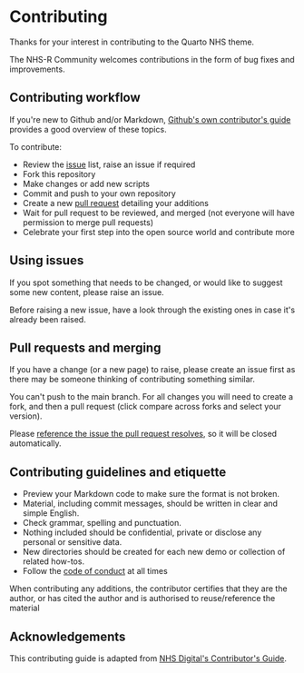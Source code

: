 # Contributing

Thanks for your interest in contributing to the Quarto NHS theme.

The NHS-R Community welcomes contributions in the form of bug fixes and improvements.

## Contributing workflow

If you're new to Github and/or Markdown, [Github's own contributor's guide](https://github.com/github/docs/blob/main/CONTRIBUTING.md) provides a good overview of these topics.

To contribute:

- Review the [issue](#using-issues) list, raise an issue if required
- Fork this repository
- Make changes or add new scripts
- Commit and push to your own repository
- Create a new [pull request](#pull-requests-and-merging) detailing your additions
- Wait for pull request to be reviewed, and merged (not everyone will have permission to merge pull requests)
- Celebrate your first step into the open source world and contribute more

## Using issues

If you spot something that needs to be changed, or would like to suggest some new content, please raise an issue.

Before raising a new issue, have a look through the existing ones in case it's already been raised.

## Pull requests and merging

If you have a change (or a new page) to raise, please create an issue first as there may be someone thinking of contributing something similar.

You can't push to the main branch. For all changes you will need to create a fork, and then a pull request (click compare across forks and select your version).

Please [reference the issue the pull request resolves](https://docs.github.com/en/issues/tracking-your-work-with-issues/linking-a-pull-request-to-an-issue), so it will be closed automatically.

## Contributing guidelines and etiquette

- Preview your Markdown code to make sure the format is not broken.
- Material, including commit messages, should be written in clear and simple English.
- Check grammar, spelling and punctuation.
- Nothing included should be confidential, private or disclose any personal or sensitive data.
- New directories should be created for each new demo or collection of related how-tos.
- Follow the [code of conduct](./CODE_OF_CONDUCT.md) at all times

When contributing any additions, the contributor certifies that they are the author, or has cited the author and is authorised to reuse/reference the material

## Acknowledgements

This contributing guide is adapted from [NHS Digital's Contributor's Guide](https://github.com/NHSDigital/software-engineering-quality-framework/blob/main/.github/CONTRIBUTING.md).
